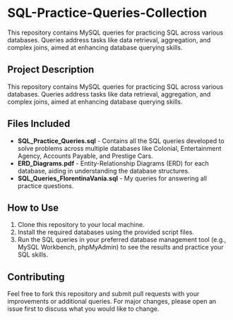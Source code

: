 # SQL-Practice-Queries-Collection
This repository contains MySQL queries for practicing SQL across various databases. Queries address tasks like data retrieval, aggregation, and complex joins, aimed at enhancing database querying skills.

## Project Description
This repository contains MySQL queries for practicing SQL across various databases. Queries address tasks like data retrieval, aggregation, and complex joins, aimed at enhancing database querying skills.

## Files Included
- **SQL_Practice_Queries.sql** - Contains all the SQL queries developed to solve problems across multiple databases like Colonial, Entertainment Agency, Accounts Payable, and Prestige Cars.
- **ERD_Diagrams.pdf** - Entity-Relationship Diagrams (ERD) for each database, aiding in understanding the database structures.
- **SQL_Queries_FlorentinaVania.sql** - My queries for answering all practice questions.

  
## How to Use
1. Clone this repository to your local machine.
2. Install the required databases using the provided script files.
3. Run the SQL queries in your preferred database management tool (e.g., MySQL Workbench, phpMyAdmin) to see the results and practice your SQL skills.

## Contributing
Feel free to fork this repository and submit pull requests with your improvements or additional queries. For major changes, please open an issue first to discuss what you would like to change.
